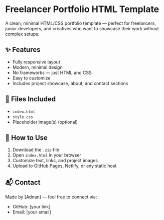 # Freelancer Portfolio HTML Template

A clean, minimal HTML/CSS portfolio template — perfect for freelancers, junior developers, and creatives who want to showcase their work without complex setups.

## ✨ Features

- Fully responsive layout
- Modern, minimal design
- No frameworks — just HTML and CSS
- Easy to customize
- Includes project showcase, about, and contact sections

## 📁 Files Included

- `index.html`
- `style.css`
- Placeholder image(s) (optional)

## 🚀 How to Use

1. Download the `.zip` file
2. Open `index.html` in your browser
3. Customize text, links, and project images
4. Upload to GitHub Pages, Netlify, or any static host

## 📬 Contact

Made by [Adnan] — feel free to connect via:
- GitHub: [your link]
- Email: [your email]
